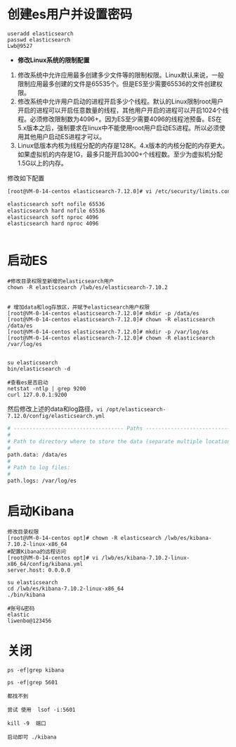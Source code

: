 
# 创建es用户并设置密码

~~~
useradd elasticsearch
passwd elasticsearch
Lwb@9527
~~~



- **修改Linux系统的限制配置**

1. 修改系统中允许应用最多创建多少文件等的限制权限。Linux默认来说，一般限制应用最多创建的文件是65535个。但是ES至少需要65536的文件创建权限。
2. 修改系统中允许用户启动的进程开启多少个线程。默认的Linux限制root用户开启的进程可以开启任意数量的线程，其他用户开启的进程可以开启1024个线程。必须修改限制数为4096+。因为ES至少需要4096的线程池预备。ES在5.x版本之后，强制要求在linux中不能使用root用户启动ES进程。所以必须使用其他用户启动ES进程才可以。
3. Linux低版本内核为线程分配的内存是128K。4.x版本的内核分配的内存更大。如果虚拟机的内存是1G，最多只能开启3000+个线程数。至少为虚拟机分配1.5G以上的内存。

修改如下配置

```bash
[root@VM-0-14-centos elasticsearch-7.12.0]# vi /etc/security/limits.conf

elasticsearch soft nofile 65536
elasticsearch hard nofile 65536
elasticsearch soft nproc 4096
elasticsearch hard nproc 4096
  
```

# 启动ES

~~~
#修改目录权限至新增的elasticsearch用户
chown -R elasticsearch /lwb/es/elasticsearch-7.10.2


# 增加data和log存放区，并赋予elasticsearch用户权限
[root@VM-0-14-centos elasticsearch-7.12.0]# mkdir -p /data/es
[root@VM-0-14-centos elasticsearch-7.12.0]# chown -R elasticsearch /data/es
[root@VM-0-14-centos elasticsearch-7.12.0]# mkdir -p /var/log/es
[root@VM-0-14-centos elasticsearch-7.12.0]# chown -R elasticsearch /var/log/es


su elasticsearch
bin/elasticsearch -d

#查看es是否启动
netstat -ntlp | grep 9200
curl 127.0.0.1:9200
~~~

然后修改上述的data和log路径，`vi /opt/elasticsearch-7.12.0/config/elasticsearch.yml`

```bash
# ----------------------------------- Paths ------------------------------------
#
# Path to directory where to store the data (separate multiple locations by comma):
#
path.data: /data/es
#
# Path to log files:
#
path.logs: /var/log/es
```



# 启动Kibana

~~~
修改目录权限
[root@VM-0-14-centos opt]# chown -R elasticsearch /lwb/es/kibana-7.10.2-linux-x86_64
#配置Kibana的远程访问
[root@VM-0-14-centos opt]# vi /lwb/es/kibana-7.10.2-linux-x86_64/config/kibana.yml
server.host: 0.0.0.0

su elasticsearch
cd /lwb/es/kibana-7.10.2-linux-x86_64
./bin/kibana

#账号&密码
elastic
liwenbo@123456
~~~



# 关闭

~~~
ps -ef|grep kibana
 
ps -ef|grep 5601
 
都找不到 
 
尝试 使用  lsof -i:5601
 
kill -9  端口
 
启动即可 ./kibana
~~~

